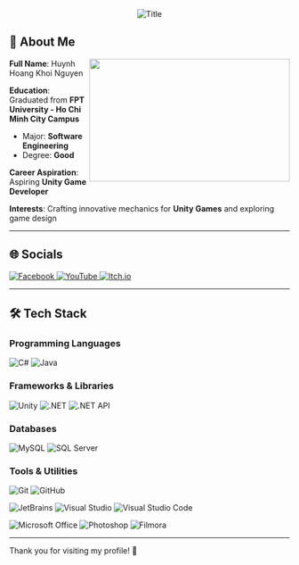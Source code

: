 <div align="center">
  <img src="https://readme-typing-svg.herokuapp.com?font=Architects+Daughter&color=%2338C2FF&size=50¢er=true&vCenter=true&height=60&width=600&lines=Hello!+I'm+Huynh+Nguyen!;Welcome+to+my+profile!" alt="Title">
</div>

## 👋 About Me

<img src="https://github.com/user-attachments/assets/c9dbeadd-6706-4e8c-a109-948cbc920d9c" width="360" height="220" align="right"/>

**Full Name**: Huynh Hoang Khoi Nguyen

**Education**: Graduated from **FPT University - Ho Chi Minh City Campus**  
  - Major: **Software Engineering**  
  - Degree: **Good**

**Career Aspiration**: Aspiring **Unity Game Developer**  

**Interests**: Crafting innovative mechanics for **Unity Games** and exploring game design  

---

## 🌐 Socials

<div align="left">
  <a href="https://www.facebook.com/NotAvailableForTime">
    <img src="https://img.shields.io/badge/-Facebook-1877F2?logo=facebook&logoColor=white" alt="Facebook" />
  </a>
  <a href="https://www.youtube.com/@gamerchanoi5960">
    <img src="https://img.shields.io/badge/-YouTube-FF0000?logo=youtube&logoColor=white" alt="YouTube" />
  </a>
  <a href="https://huynhnguyen-haku.itch.io/">
    <img src="https://img.shields.io/badge/-Itch.io-FB4C4E?logo=itchdotio&logoColor=white" alt="Itch.io" />
  </a>
</div>

---

## 🛠️ Tech Stack

### Programming Languages
![C#](https://img.shields.io/badge/-C%23-239120?logo=c-sharp&logoColor=white)
![Java](https://img.shields.io/badge/-Java-007396?logo=java&logoColor=white)

### Frameworks & Libraries
![Unity](https://img.shields.io/badge/-Unity-000000?logo=unity&logoColor=white)
![.NET](https://img.shields.io/badge/-.NET-512BD4?logo=dot-net&logoColor=white)
![.NET API](https://img.shields.io/badge/-.NET%20API-512BD4?logo=dot-net&logoColor=white)

### Databases
![MySQL](https://img.shields.io/badge/-MySQL-4479A1?logo=mysql&logoColor=white)
![SQL Server](https://img.shields.io/badge/-SQL%20Server-CC2927?logo=microsoft-sql-server&logoColor=white)

### Tools & Utilities
![Git](https://img.shields.io/badge/-Git-F05032?logo=git&logoColor=white)
![GitHub](https://img.shields.io/badge/-GitHub-181717?logo=github&logoColor=white)

![JetBrains](https://img.shields.io/badge/-JetBrains-000000?logo=jetbrains&logoColor=white)
![Visual Studio](https://img.shields.io/badge/-Visual%20Studio-5C2D91?logo=visual-studio&logoColor=white)
![Visual Studio Code](https://img.shields.io/badge/-VS%20Code-007ACC?logo=visual-studio-code&logoColor=white)


![Microsoft Office](https://img.shields.io/badge/-Microsoft%20Office-0078D4?logo=microsoft&logoColor=white)
![Photoshop](https://img.shields.io/badge/-Photoshop-31A8FF?logo=adobe-photoshop&logoColor=white)
![Filmora](https://img.shields.io/badge/-Filmora-FF5733?logo=filmora&logoColor=white)

---

Thank you for visiting my profile! 🎉

